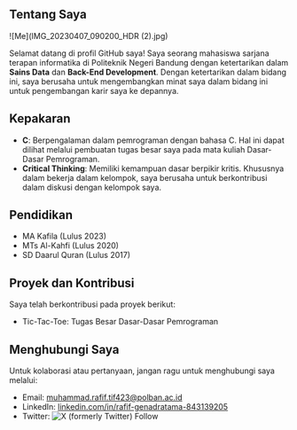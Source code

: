 
## Tentang Saya

![Me](IMG_20230407_090200_HDR (2).jpg)

Selamat datang di profil GitHub saya! Saya seorang mahasiswa sarjana terapan informatika di Politeknik Negeri Bandung dengan ketertarikan dalam **Sains Data** dan **Back-End Development**. Dengan ketertarikan dalam bidang ini, saya berusaha untuk mengembangkan minat saya dalam bidang ini untuk pengembangan karir saya ke depannya.

## Kepakaran

- **C**: Berpengalaman dalam pemrograman dengan bahasa C. Hal ini dapat dilihat melalui pembuatan tugas besar saya pada mata kuliah Dasar-Dasar Pemrograman.
- **Critical Thinking**: Memiliki kemampuan dasar berpikir kritis. Khususnya dalam bekerja dalam kelompok, saya berusaha untuk berkontribusi dalam diskusi dengan kelompok saya.

## Pendidikan

- MA Kafila (Lulus 2023)
- MTs Al-Kahfi (Lulus 2020)
- SD Daarul Quran (Lulus 2017)

## Proyek dan Kontribusi
Saya telah berkontribusi pada proyek berikut:
- Tic-Tac-Toe: Tugas Besar Dasar-Dasar Pemrograman


## Menghubungi Saya

Untuk kolaborasi atau pertanyaan, jangan ragu untuk menghubungi saya melalui:

- Email: [muhammad.rafif.tif423@polban.ac.id](muhammad.rafif.tif423@polban.ac.id)
- LinkedIn: [linkedin.com/in/rafif-genadratama-843139205](http://linkedin.com/in/rafif-genadratama-843139205)
- Twitter: ![X (formerly Twitter) Follow](https://img.shields.io/twitter/follow/genadratama)
